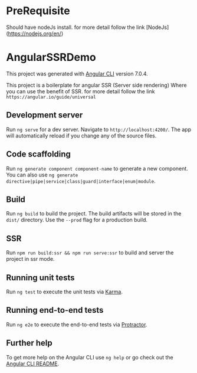 # PreRequisite
  Should have nodeJs install.
  for more detail follow the link  [NodeJs] (https://nodejs.org/en/)

# AngularSSRDemo

This project was generated with [Angular CLI](https://github.com/angular/angular-cli) version 7.0.4.

This project is a boilerplate for angular SSR (Server side rendering)
Where you can use the benefit of SSR.
for more detail follow the link `https://angular.io/guide/universal`

## Development server

Run `ng serve` for a dev server. Navigate to `http://localhost:4200/`. The app will automatically reload if you change any of the source files.

## Code scaffolding

Run `ng generate component component-name` to generate a new component. You can also use `ng generate directive|pipe|service|class|guard|interface|enum|module`.

## Build

Run `ng build` to build the project. The build artifacts will be stored in the `dist/` directory. Use the `--prod` flag for a production build.

## SSR
Run `npm run build:ssr && npm run serve:ssr` to build and server the project in ssr mode.

## Running unit tests

Run `ng test` to execute the unit tests via [Karma](https://karma-runner.github.io).

## Running end-to-end tests

Run `ng e2e` to execute the end-to-end tests via [Protractor](http://www.protractortest.org/).

## Further help

To get more help on the Angular CLI use `ng help` or go check out the [Angular CLI README](https://github.com/angular/angular-cli/blob/master/README.md).
